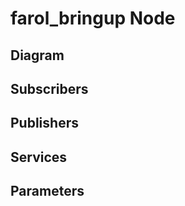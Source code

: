 # farol_bringup Node

## Diagram
<!-- ![farol_bringup Diagram](img/farol_bringup.png) -->

## Subscribers

## Publishers

## Services

## Parameters